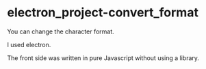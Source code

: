 # electron_project-convert_format
You can change the character format.

I used electron.

The front side was written in pure Javascript without using a library.
